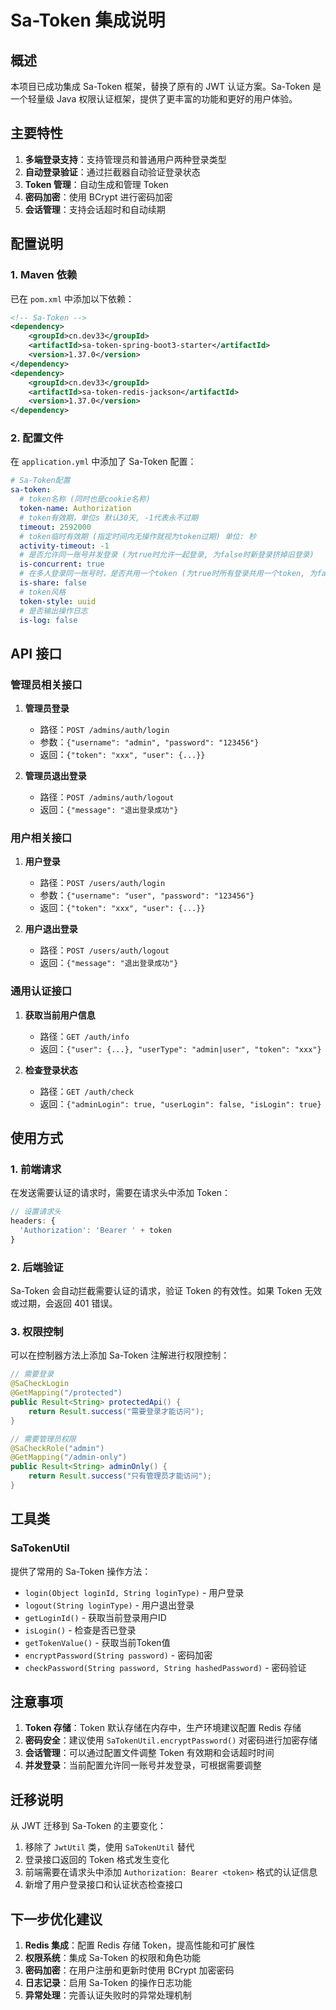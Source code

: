 # Sa-Token 集成说明

## 概述

本项目已成功集成 Sa-Token 框架，替换了原有的 JWT 认证方案。Sa-Token 是一个轻量级 Java 权限认证框架，提供了更丰富的功能和更好的用户体验。

## 主要特性

1. **多端登录支持**：支持管理员和普通用户两种登录类型
2. **自动登录验证**：通过拦截器自动验证登录状态
3. **Token 管理**：自动生成和管理 Token
4. **密码加密**：使用 BCrypt 进行密码加密
5. **会话管理**：支持会话超时和自动续期

## 配置说明

### 1. Maven 依赖

已在 `pom.xml` 中添加以下依赖：

```xml
<!-- Sa-Token -->
<dependency>
    <groupId>cn.dev33</groupId>
    <artifactId>sa-token-spring-boot3-starter</artifactId>
    <version>1.37.0</version>
</dependency>
<dependency>
    <groupId>cn.dev33</groupId>
    <artifactId>sa-token-redis-jackson</artifactId>
    <version>1.37.0</version>
</dependency>
```

### 2. 配置文件

在 `application.yml` 中添加了 Sa-Token 配置：

```yaml
# Sa-Token配置
sa-token:
  # token名称 (同时也是cookie名称)
  token-name: Authorization
  # token有效期，单位s 默认30天, -1代表永不过期
  timeout: 2592000
  # token临时有效期 (指定时间内无操作就视为token过期) 单位: 秒
  activity-timeout: -1
  # 是否允许同一账号并发登录 (为true时允许一起登录, 为false时新登录挤掉旧登录)
  is-concurrent: true
  # 在多人登录同一账号时，是否共用一个token (为true时所有登录共用一个token, 为false时每次登录新建一个token)
  is-share: false
  # token风格
  token-style: uuid
  # 是否输出操作日志
  is-log: false
```

## API 接口

### 管理员相关接口

1. **管理员登录**
   - 路径：`POST /admins/auth/login`
   - 参数：`{"username": "admin", "password": "123456"}`
   - 返回：`{"token": "xxx", "user": {...}}`

2. **管理员退出登录**
   - 路径：`POST /admins/auth/logout`
   - 返回：`{"message": "退出登录成功"}`

### 用户相关接口

1. **用户登录**
   - 路径：`POST /users/auth/login`
   - 参数：`{"username": "user", "password": "123456"}`
   - 返回：`{"token": "xxx", "user": {...}}`

2. **用户退出登录**
   - 路径：`POST /users/auth/logout`
   - 返回：`{"message": "退出登录成功"}`

### 通用认证接口

1. **获取当前用户信息**
   - 路径：`GET /auth/info`
   - 返回：`{"user": {...}, "userType": "admin|user", "token": "xxx"}`

2. **检查登录状态**
   - 路径：`GET /auth/check`
   - 返回：`{"adminLogin": true, "userLogin": false, "isLogin": true}`

## 使用方式

### 1. 前端请求

在发送需要认证的请求时，需要在请求头中添加 Token：

```javascript
// 设置请求头
headers: {
  'Authorization': 'Bearer ' + token
}
```

### 2. 后端验证

Sa-Token 会自动拦截需要认证的请求，验证 Token 的有效性。如果 Token 无效或过期，会返回 401 错误。

### 3. 权限控制

可以在控制器方法上添加 Sa-Token 注解进行权限控制：

```java
// 需要登录
@SaCheckLogin
@GetMapping("/protected")
public Result<String> protectedApi() {
    return Result.success("需要登录才能访问");
}

// 需要管理员权限
@SaCheckRole("admin")
@GetMapping("/admin-only")
public Result<String> adminOnly() {
    return Result.success("只有管理员才能访问");
}
```

## 工具类

### SaTokenUtil

提供了常用的 Sa-Token 操作方法：

- `login(Object loginId, String loginType)` - 用户登录
- `logout(String loginType)` - 用户退出登录
- `getLoginId()` - 获取当前登录用户ID
- `isLogin()` - 检查是否已登录
- `getTokenValue()` - 获取当前Token值
- `encryptPassword(String password)` - 密码加密
- `checkPassword(String password, String hashedPassword)` - 密码验证

## 注意事项

1. **Token 存储**：Token 默认存储在内存中，生产环境建议配置 Redis 存储
2. **密码安全**：建议使用 `SaTokenUtil.encryptPassword()` 对密码进行加密存储
3. **会话管理**：可以通过配置文件调整 Token 有效期和会话超时时间
4. **并发登录**：当前配置允许同一账号并发登录，可根据需要调整

## 迁移说明

从 JWT 迁移到 Sa-Token 的主要变化：

1. 移除了 `JwtUtil` 类，使用 `SaTokenUtil` 替代
2. 登录接口返回的 Token 格式发生变化
3. 前端需要在请求头中添加 `Authorization: Bearer <token>` 格式的认证信息
4. 新增了用户登录接口和认证状态检查接口

## 下一步优化建议

1. **Redis 集成**：配置 Redis 存储 Token，提高性能和可扩展性
2. **权限系统**：集成 Sa-Token 的权限和角色功能
3. **密码加密**：在用户注册和更新时使用 BCrypt 加密密码
4. **日志记录**：启用 Sa-Token 的操作日志功能
5. **异常处理**：完善认证失败时的异常处理机制 